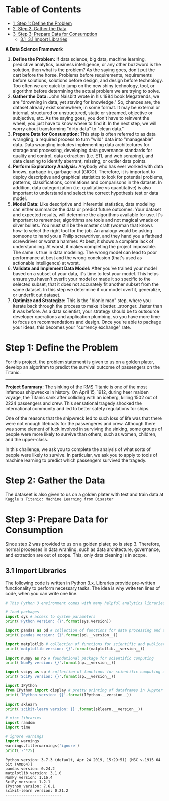 
<h1>Table of Contents<span class="tocSkip"></span></h1>
<div class="toc"><ul class="toc-item"><li><span><a href="#Step-1:-Define-the-Problem" data-toc-modified-id="Step-1:-Define-the-Problem-1"><span class="toc-item-num">1&nbsp;&nbsp;</span>Step 1: Define the Problem</a></span></li><li><span><a href="#Step-2:-Gather-the-Data" data-toc-modified-id="Step-2:-Gather-the-Data-2"><span class="toc-item-num">2&nbsp;&nbsp;</span>Step 2: Gather the Data</a></span></li><li><span><a href="#Step-3:-Prepare-Data-for-Consumption" data-toc-modified-id="Step-3:-Prepare-Data-for-Consumption-3"><span class="toc-item-num">3&nbsp;&nbsp;</span>Step 3: Prepare Data for Consumption</a></span><ul class="toc-item"><li><span><a href="#3.1-Import-Libraries" data-toc-modified-id="3.1-Import-Libraries-3.1"><span class="toc-item-num">3.1&nbsp;&nbsp;</span>3.1 Import Libraries</a></span></li></ul></li></ul></div>

**A Data Science Framework**
1. **Define the Problem:** If data science, big data, machine learning, predictive analytics, business intelligence, or any other buzzword is the solution, then what is the problem? As the saying goes, don't put the cart before the horse. Problems before requirements, requirements before solutions, solutions before design, and design before technology. Too often we are quick to jump on the new shiny technology, tool, or algorithm before determining the actual problem we are trying to solve.
2. **Gather the Data:** John Naisbitt wrote in his 1984 book Megatrends, we are "drowning in data, yet staving for knowledge." So, chances are, the dataset already exist somewhere, in some format. It may be external or internal, structured or unstructured, static or streamed, objective or subjective, etc. As the saying goes, you don't have to reinvent the wheel, you just have to know where to find it. In the next step, we will worry about transforming "dirty data" to "clean data."
3. **Prepare Data for Consumption:** This step is often referred to as data wrangling, a required process to turn "wild" data into "manageable" data. Data wrangling includes implementing data architectures for storage and processing, developing data governance standards for quality and control, data extraction (i.e. ETL and web scraping), and data cleaning to identify aberrant, missing, or outlier data points.
4. **Perform Exploratory Analysis:** Anybody who has ever worked with data knows, garbage-in, garbage-out (GIGO). Therefore, it is important to deploy descriptive and graphical statistics to look for potential problems, patterns, classifications, correlations and comparisons in the dataset. In addition, data categorization (i.e. qualitative vs quantitative) is also important to understand and select the correct hypothesis test or data model.
5. **Model Data:** Like descriptive and inferential statistics, data modeling can either summarize the data or predict future outcomes. Your dataset and expected results, will determine the algorithms available for use. It's important to remember, algorithms are tools and not magical wnads or silver bullets. You must still be the master craft (wo)man that knows how-to select the right tool for the job. An analogy would be asking someone to hand you a Philip screwdriver, and they hand you a flathead screwdriver or worst a hammer. At best, it shows a complete lack of understandiing. At worst, it makes completing the project impossible. The same is true in data modeling. The wrong model can lead to poor performance at best and the wrong conclusion (that's used as actionable intelligence) at worst.
6. **Validate and Implement Data Model:** After you've trained your model based on a subset of your data, it's time to test your model. This helps ensure you haven't overfit your model or made it so specific to the selected subset, that it does not accurately fit another subset from the same dataset. In this step we determine if our model overfit, generalize, or underfit out dataset.
7. **Optimize and Strategize:** This is the "bionic man" step, where you iterate back through the process to make it better...stronger...faster than it was before. As a data scientist, your strategy should be to outsource developer operations and application plumbing, so you have more time to focus on recommendations and design. Once you're able to package your ideas, this becomes your "currency exchange" rate.

# Step 1: Define the Problem

For this project, the problem statement is given to us on a golden plater, develop an algorithm to predict the survival outcome of passengers on the Titanic.

---
**Project Summary:** The sinking of the RMS Titanic is one of the most infamous shipwrecks in history. On April 15, 1912, during heer maiden voyage, the Titanic sank after colliding with an iceberg, killing 1502 out of 2224 passengers and crew. This sensational tragedy shocked the international community and led to better safety regulations for ships.

One of the reasons that the shipwreck led to such loss of life was that there were not enough lifeboats for the passengeres and crew. Although there was some element of luck involved in surviving the sinking, some groups of people were more likely to survive than others, such as women, children, and the upper-class.

In this challenge, we ask you to complete the analysis of what sorts of people were likely to survive. In particular, we ask you to apply to tools of machine learning to predict which passengers survived the tragedy.

# Step 2: Gather the Data

The dataseet is also given to us on a golden plater with test and train data at `Kaggle's Titanic: Machine Learning from Disaster`

# Step 3: Prepare Data for Consumption

Since step 2 was provided to us on a golden plater, so is step 3. Therefore, normal processes in data wranling, such as data architecture, governance, and extraction are out of scope. This, only data cleaning is in scope.

## 3.1 Import Libraries

The following code is written in Python 3.x. Libraries provide pre-written functionality to perform necessary tasks. The idea is why write ten lines of code, when you can write one line.


```python
# This Python 3 environment comes with many helpful analytics libraries installed

# load packages
import sys # access to system parameters 
print('Python version: {}'.format(sys.version))

import pandas as pd # collection of functions for data processing and analysis modeled after R dataframes with SQL like features
print('pandas version: {}'.format(pd.__version__))

import matplotlib # collection of functions for scientific and publication-ready visualization
print('matplotlib version: {}'.format(matplotlib.__version__))

import numpy as np # foundational package for scientific computing
print('NumPy version: {}'.format(np.__version__))

import scipy as sp # collection of functions for scientific computing and advance mathematics
print('SciPy version: {}'.format(sp.__version__))

import IPython
from IPython import display # pretty printing of dataframes in Jupyter notebook
print('IPython version: {}'.format(IPython.__version__))

import sklearn
print('scikit-learn version: {}'.format(sklearn.__version__))

# misc libraries
import random
import time

# ignore warnings
import warnings
warnings.filterwarnings('ignore')
print('-'*25)


```

    Python version: 3.7.3 (default, Apr 24 2019, 15:29:51) [MSC v.1915 64 bit (AMD64)]
    pandas version: 0.24.2
    matplotlib version: 3.1.0
    NumPy version: 1.16.4
    SciPy version: 1.2.1
    IPython version: 7.6.1
    scikit-learn version: 0.21.2
    -------------------------
    
